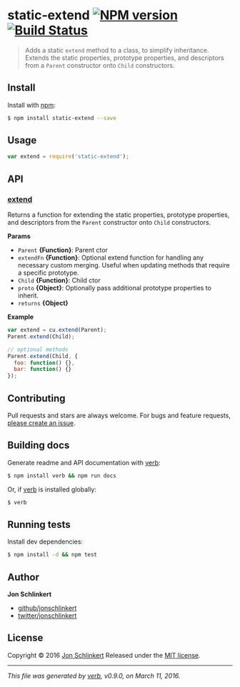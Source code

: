 # static-extend [![NPM version](https://img.shields.io/npm/v/static-extend.svg)](https://www.npmjs.com/package/static-extend) [![Build Status](https://img.shields.io/travis/jonschlinkert/static-extend.svg)](https://travis-ci.org/jonschlinkert/static-extend)

> Adds a static `extend` method to a class, to simplify inheritance. Extends the static properties, prototype properties, and descriptors from a `Parent` constructor onto `Child` constructors.

## Install

Install with [npm](https://www.npmjs.com/):

```sh
$ npm install static-extend --save
```

## Usage

```js
var extend = require('static-extend');
```

## API

### [extend](index.js#L36)

Returns a function for extending the static properties, prototype properties, and descriptors from the `Parent` constructor onto `Child` constructors.

**Params**

* `Parent` **{Function}**: Parent ctor
* `extendFn` **{Function}**: Optional extend function for handling any necessary custom merging. Useful when updating methods that require a specific prototype.
* `Child` **{Function}**: Child ctor
* `proto` **{Object}**: Optionally pass additional prototype properties to inherit.
* `returns` **{Object}**

**Example**

```js
var extend = cu.extend(Parent);
Parent.extend(Child);

// optional methods
Parent.extend(Child, {
  foo: function() {},
  bar: function() {}
});
```

## Contributing

Pull requests and stars are always welcome. For bugs and feature requests, [please create an issue](https://github.com/jonschlinkert/static-extend/issues/new).

## Building docs

Generate readme and API documentation with [verb](https://github.com/verbose/verb):

```sh
$ npm install verb && npm run docs
```

Or, if [verb](https://github.com/verbose/verb) is installed globally:

```sh
$ verb
```

## Running tests

Install dev dependencies:

```sh
$ npm install -d && npm test
```

## Author

**Jon Schlinkert**

* [github/jonschlinkert](https://github.com/jonschlinkert)
* [twitter/jonschlinkert](http://twitter.com/jonschlinkert)

## License

Copyright © 2016 [Jon Schlinkert](https://github.com/jonschlinkert)
Released under the [MIT license](https://github.com/jonschlinkert/static-extend/blob/master/LICENSE).

***

_This file was generated by [verb](https://github.com/verbose/verb), v0.9.0, on March 11, 2016._